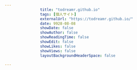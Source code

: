 ---
                title: "todreamr.github.io"
                tags: [個人サイト]
                externalUrl: "https://todreamr.github.io/"
                date: 9928-08-08
                showDate: false
                showAuthor: false
                showReadingTime: false
                showEdit: false
                showLikes: false
                showViews: false
                layoutBackgroundHeaderSpace: false
                ---

